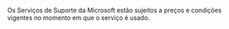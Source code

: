 <Token xmlns:xlink="http://www.w3.org/1999/xlink">Os Serviços de Suporte da Microsoft estão sujeitos a preços e condições vigentes no momento em que o serviço é usado.</Token>

<!--HONumber=May16_HO1-->


